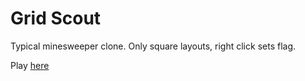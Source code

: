 Grid Scout
==========

Typical minesweeper clone. Only square layouts, right click sets flag.

Play [here](https://iovar.github.io/gridscout/)
